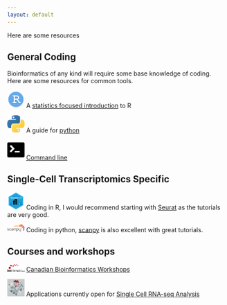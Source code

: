 ```yaml
---
layout: default
---
```


Here are some resources


## General Coding 
Bioinformatics of any kind will require some base knowledge of coding. Here are some resources for common tools. 

<img alt="alt_text" width="40px" src="images/rstudio_94807.png" /> A [statistics focused introduction](https://stat545.com/) to R

<img alt="alt_text" width="40px" src="images/python.jpeg" />  A guide for [python](https://pythonforbiologists.com/)

<img alt="alt_text" width="40px" src="images/command-line.jpg" /> [Command line](http://korflab.ucdavis.edu/bootcamp.html)

## Single-Cell Transcriptomics Specific

<img alt="alt_text" width="40px" src="images/SeuratV5.png" /> Coding in R, I would recommend starting with [Seurat](https://satijalab.org/seurat/articles/get_started_v5_new) as the tutorials are very good. 

<img alt="alt_text" width="40px" src="images/8d15ec00-d89d-11e9-848c-bfb34557d70f.png" /> Coding in python, [scanpy](https://scanpy.readthedocs.io/en/stable/index.html) is also excellent with great tutorials. 

## Courses and workshops
<img alt="alt_text" width="40px" src="images/logo-canadian-bioinformatics-workshops.png" /> [Canadian Bioinformatics Workshops](https://bioinformatics.ca/workshops/current-workshops/)

<img alt="alt_text" width="40px" src="images/CBW_sc-rna-seq.jpg" /> Applications currently open for [Single Cell RNA-seq Analysis](https://bioinformatics.ca/workshops-all/2024-single-cell-rna-seq-analysis/)
